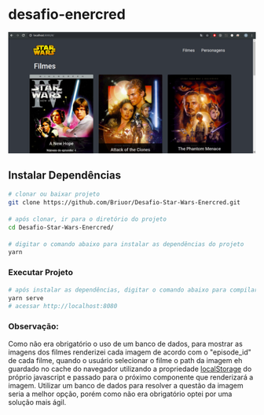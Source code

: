 # desafio-enercred
![Screenshot](screenshot/main_page.png)

## Instalar Dependências
```sh
# clonar ou baixar projeto
git clone https://github.com/Briuor/Desafio-Star-Wars-Enercred.git

# após clonar, ir para o diretório do projeto
cd Desafio-Star-Wars-Enercred/

# digitar o comando abaixo para instalar as dependências do projeto
yarn
```

### Executar Projeto
```sh
# após instalar as dependências, digitar o comando abaixo para compilar e executar o projeto
yarn serve
# acessar http://localhost:8080
```

### Observação:
Como não era obrigatório o uso de um banco de dados, para mostrar as imagens dos filmes renderizei cada imagem de acordo com o "episode_id" de cada filme, quando o usuário selecionar o filme o path da imagem eh guardado no cache do navegador utilizando a propriedade [localStorage](https://developer.mozilla.org/pt-BR/docs/Web/API/Window/Window.localStorage) do próprio javascript e passado para o próximo componente que renderizará a imagem. Utilizar um banco de dados para resolver a questão da imagem seria a melhor opção, porém como não era obrigatório optei por uma solução mais ágil.
